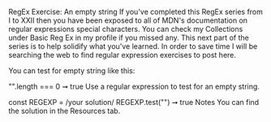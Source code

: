 RegEx Exercise: An empty string
If you've completed this RegEx series from I to XXII then you have been exposed to all of MDN's documentation on regular expressions special characters. You can check my Collections under Basic Reg Ex in my profile if you missed any. This next part of the series is to help solidify what you've learned. In order to save time I will be searching the web to find regular expression exercises to post here.

You can test for empty string like this:

"".length === 0 ➞ true
Use a regular expression to test for an empty string.

const REGEXP = /your solution/
REGEXP.test("") ➞ true
Notes
You can find the solution in the Resources tab.
